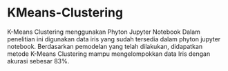 # KMeans-Clustering
K-Means Clustering menggunakan Phyton Jupyter Notebook
Dalam penelitian ini digunakan data iris yang sudah tersedia dalam phyton jupyter notebook. 
Berdasarkan pemodelan yang telah dilakukan, didapatkan metode K-Means Clustering mampu mengelompokkan data Iris dengan akurasi sebesar 83%.
